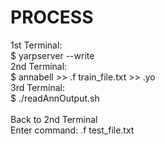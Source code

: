# PROCESS 
1st Terminal:<br>
  $ yarpserver --write<br> 
2nd Terminal:<br>
  $ annabell >> .f train_file.txt >> .yo <br>
3rd Terminal:<br>
  $ ./readAnnOutput.sh<br>
<br>
Back to 2nd Terminal<br>
  Enter command: .f test_file.txt<br>
